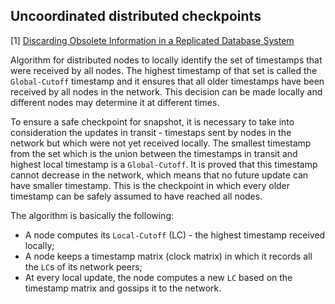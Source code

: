 ## Uncoordinated distributed checkpoints



[1] [Discarding Obsolete Information in a Replicated Database System](http://citeseerx.ist.psu.edu/viewdoc/download?doi=10.1.1.470.8648)

Algorithm for distributed nodes to locally identify the set of timestamps that 
were received by all nodes. The highest timestamp of that set is called the
`Global-Cutoff` timestamp and it ensures that all older timestamps have been
received by all nodes in the network. This decision can be made locally and
different nodes may determine it at different times.

To ensure a safe checkpoint for snapshot, it is necessary to take into 
consideration the updates in transit - timestaps sent by nodes in the network 
but which were not yet received locally. The smallest timestamp from the set
which is the union between the timestamps in transit and highest local timestamp
is a `Global-Cutoff`. It is proved that this timestamp cannot decrease in the
network, which means that no future update can have smaller timestamp. This is 
the checkpoint in which every older timestamp can be safely assumed to have 
reached all nodes.

The algorithm is basically the following:

- A node computes its `Local-Cutoff` (LC) - the highest timestamp received locally;
- A node keeps a timestamp matrix (clock matrix) in which it records all the 
	`LC`s of its network peers;
- At every local update, the node computes a new `LC` based on the timestamp
  matrix and gossips it to the network.


